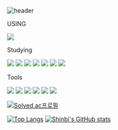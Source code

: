 ![header](https://capsule-render.vercel.app/api?type=waving&color=auto&height=300&section=header&text=Shinbi🫰&fontSize=90)

USING

<img src="https://img.shields.io/badge/Mac OS-0F0F11?style=flat-square&logo=macos&logoColor=white"/>

Studying

<img src="https://img.shields.io/badge/PYTHON-1E8CBE?style=flat-square&logo=python&logoColor=white"/>   <img src="https://img.shields.io/badge/R-4495D1?style=flat-square&logo=r&logoColor=white"/>     <img src="https://img.shields.io/badge/Java-4495D1?style=flat-square&logo=java&logoColor=white"/>     <img src="https://img.shields.io/badge/JavaScript-F7DF1E?style=flat-square&logo=javascript&logoColor=white"/>   <img src="https://img.shields.io/badge/C-A8B9CC?style=flat-square&logo=c&logoColor=white"/>   <img src="https://img.shields.io/badge/C++-00599C?style=flat-square&logo=cplusplus&logoColor=white"/>   <img src="https://img.shields.io/badge/MySQL-4479A1?style=flat-square&logo=mysql&logoColor=white"/>

Tools

<img src="https://img.shields.io/badge/ECLIPSE-2C2255?style=flat-square&logo=eclipseide&logoColor=white"/>    <img src="https://img.shields.io/badge/visualStudioCode-4479A1?style=flat-square&logo=mysql&logoColor=white"/>      <img src="https://img.shields.io/badge/Spyder-8C0000?style=flat-square&logo=spyderide&logoColor=white"/>       <img src="https://img.shields.io/badge/MySQL-4479A1?style=flat-square&logo=mysql&logoColor=white"/>  <img src="https://img.shields.io/badge/Notion-333333?style=flat-square&logo=notion&logoColor=white"/>     <img src="https://img.shields.io/badge/GitHub-181717?style=flat-square&logo=github&logoColor=white"/>


[![Solved.ac프로필](http://mazassumnida.wtf/api/v2/generate_badge?boj=sinbii)](https://solved.ac/sinbii) 



[![Top Langs](https://github-readme-stats.vercel.app/api/top-langs/?username=sinbii)](https://github.com/sinbii/github-readme-stats)
  [![Shinbi's GitHub stats](https://github-readme-stats.vercel.app/api?username=sinbii)](https://github.com/anuraghazra/github-readme-stats) 
